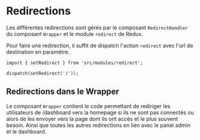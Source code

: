 # Redirections

Les différentes redirections sont gérés par le composant `RedirectHandler` du composant `Wrapper` et le module `redirect` de Redux.

Pour faire une redirection, il suffit de dispatch l'action `redirect` avec l'url de destination en paramètre.

```tsx
import { setRedirect } from 'src/modules/redirect';

dispatch(setRedirect('/'));
```

## Redirections dans le Wrapper

Le composant `Wrapper` contient le code permettant de rediriger les utilisateurs de /dashboard vers la homepage si ils ne sont pas connectés ou alors de les envoyer vers la page dont ils ont accès et le plus souvent besoin. 
Ainsi que toutes les autres redirections en lien avec le panel admin et le dashboard.
